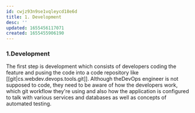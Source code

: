 ```yaml
---
id: cwjz93n9se1vqleycd18e6d
title: 1. Development
desc: ''
updated: 1655456117071
created: 1655455906190
---
```

### 1.Development

The first step is development which consists of developers coding the feature and pusing the code into a code repository like [[git|cs.webdev.devops.tools.git]]. Although theDevOps engineer is not supposed to code, they need to be aware of how the developers work, which git workflow they're using and also how the application is configured to talk with various services and databases as well as concepts of automated testing.
